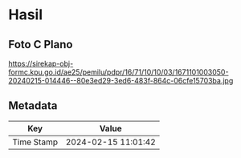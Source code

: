 # Hasil

## Foto C Plano

https://sirekap-obj-formc.kpu.go.id/ae25/pemilu/pdpr/16/71/10/10/03/1671101003050-20240215-014446--80e3ed29-3ed6-483f-864c-06cfe15703ba.jpg


## Metadata

| Key        | Value               |
| ---------- | ------------------- |
| Time Stamp | 2024-02-15 11:01:42 |



